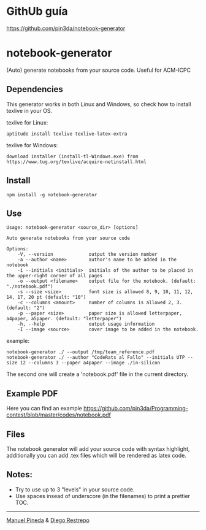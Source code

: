 # GithUb guía
https://github.com/pin3da/notebook-generator

# notebook-generator

(Auto) generate notebooks from your source code. Useful for ACM-ICPC

## Dependencies

This generator works in both Linux and Windows, so check how to install texlive in your OS.

texlive for Linux:

    aptitude install texlive texlive-latex-extra

texlive for Windows:

    download installer (install-tl-Windows.exe) from https://www.tug.org/texlive/acquire-netinstall.html

## Install

    npm install -g notebook-generator

## Use

    Usage: notebook-generator <source_dir> [options]

    Auto generate notebooks from your source code

    Options:
        -V, --version             output the version number
        -a --author <name>        author's name to be added in the notebook
        -i --initials <initials>  initials of the author to be placed in the upper-right corner of all pages
        -o --output <filename>    output file for the notebook. (default: "./notebook.pdf")
        -s --size <size>          font size is allowed 8, 9, 10, 11, 12, 14, 17, 20 pt (default: "10")
        -c --columns <amount>     number of columns is allowed 2, 3. (default: "2")
        -p --paper <size>         paper size is allowed letterpaper, a4paper, a5paper. (default: "letterpaper")
        -h, --help                output usage information
        -I --image <source>       cover image to be added in the notebook.


example:

    notebook-generator ./ --output /tmp/team_reference.pdf
    notebook-generator ./ --author "CodeRats al Fallo" --initials UTP --size 12 --columns 3 --paper a4paper --image ./in-silicon

The second one will create a 'notebook.pdf' file in the current directory.

## Example PDF

Here you can find an example https://github.com/pin3da/Programming-contest/blob/master/codes/notebook.pdf

## Files

The notebook generator will add your source code with syntax highlight, additionally
you can add .tex files which will be rendered as latex code.

## Notes:

- Try to use up to 3 "levels" in your source code.
- Use spaces insead of underscore (in the filenames) to print a prettier TOC.

----
[Manuel Pineda](https://github.com/pin3da/) & [Diego Restrepo](https://github.com/Diegores14)